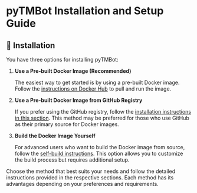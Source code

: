 # pyTMBot Installation and Setup Guide

## 🔌 Installation

You have three options for installing pyTMBot:

1. **Use a Pre-built Docker Image (Recommended)**

   The easiest way to get started is by using a pre-built Docker image. Follow
   the [instructions on Docker Hub](https://hub.docker.com/r/orenlab/pytmbot) to pull and run the image.

2. **Use a Pre-built Docker Image from GitHub Registry**

   If you prefer using the GitHub registry, follow
   the [installation instructions in this section](github_registry_install.md). This method may be preferred for those
   who use GitHub as their primary source for Docker images.

3. **Build the Docker Image Yourself**

   For advanced users who want to build the Docker image from source, follow
   the [self-build instructions](self_build.md). This option allows you to customize the build process but requires
   additional setup.

Choose the method that best suits your needs and follow the detailed instructions provided in the respective sections.
Each method has its advantages depending on your preferences and requirements.
